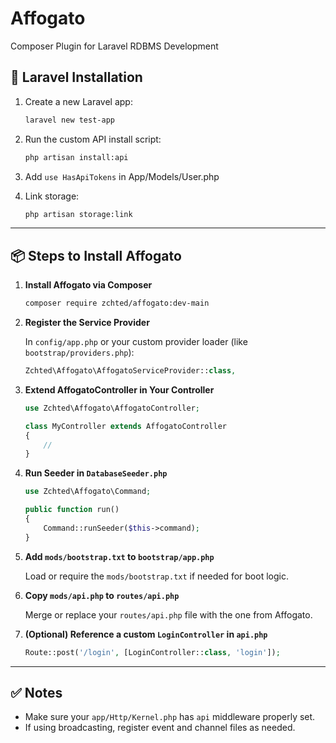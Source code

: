 # Affogato

Composer Plugin for Laravel RDBMS Development

## 🔧 Laravel Installation

1. Create a new Laravel app:

   ```bash
   laravel new test-app
   ```

2. Run the custom API install script:

   ```bash
   php artisan install:api
   ```

3. Add `use HasApiTokens` in App/Models/User.php

4. Link storage:

   ```bash
   php artisan storage:link
   ```

---

## 📦 Steps to Install Affogato

1. **Install Affogato via Composer**

   ```bash
   composer require zchted/affogato:dev-main
   ```

2. **Register the Service Provider**

   In `config/app.php` or your custom provider loader (like `bootstrap/providers.php`):

   ```php
   Zchted\Affogato\AffogatoServiceProvider::class,
   ```

3. **Extend AffogatoController in Your Controller**

   ```php
   use Zchted\Affogato\AffogatoController;

   class MyController extends AffogatoController
   {
       //
   }
   ```

4. **Run Seeder in `DatabaseSeeder.php`**

   ```php
   use Zchted\Affogato\Command;

   public function run()
   {
       Command::runSeeder($this->command);
   }
   ```

5. **Add `mods/bootstrap.txt` to `bootstrap/app.php`**

   Load or require the `mods/bootstrap.txt` if needed for boot logic.

6. **Copy `mods/api.php` to `routes/api.php`**

   Merge or replace your `routes/api.php` file with the one from Affogato.

7. **(Optional) Reference a custom `LoginController` in `api.php`**
   ```php
   Route::post('/login', [LoginController::class, 'login']);
   ```

---

## ✅ Notes

- Make sure your `app/Http/Kernel.php` has `api` middleware properly set.
- If using broadcasting, register event and channel files as needed.
